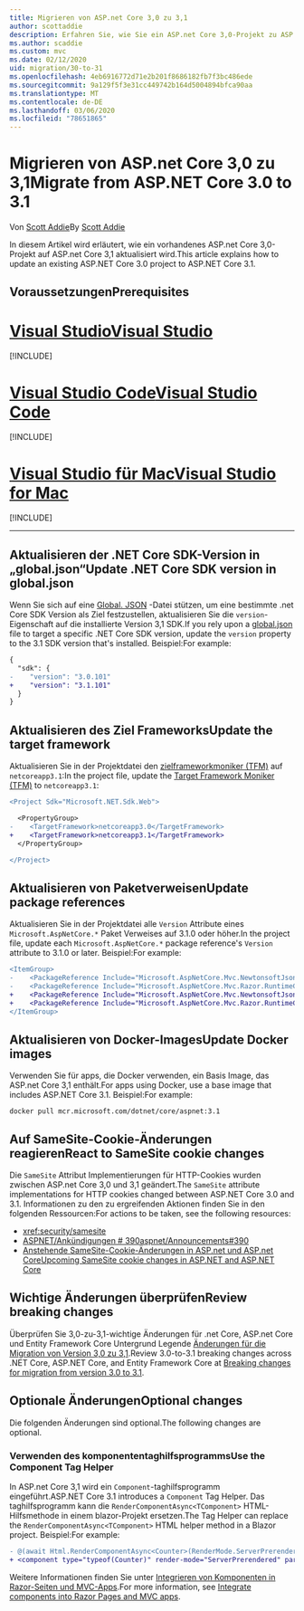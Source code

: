 ```yaml
---
title: Migrieren von ASP.net Core 3,0 zu 3,1
author: scottaddie
description: Erfahren Sie, wie Sie ein ASP.net Core 3,0-Projekt zu ASP.net Core 3,1 migrieren.
ms.author: scaddie
ms.custom: mvc
ms.date: 02/12/2020
uid: migration/30-to-31
ms.openlocfilehash: 4eb6916772d71e2b201f8686182fb7f3bc486ede
ms.sourcegitcommit: 9a129f5f3e31cc449742b164d5004894bfca90aa
ms.translationtype: MT
ms.contentlocale: de-DE
ms.lasthandoff: 03/06/2020
ms.locfileid: "78651865"
---
```

# <a name="migrate-from-aspnet-core-30-to-31"></a><span data-ttu-id="85a4b-103">Migrieren von ASP.net Core 3,0 zu 3,1</span><span class="sxs-lookup"><span data-stu-id="85a4b-103">Migrate from ASP.NET Core 3.0 to 3.1</span></span>

<span data-ttu-id="85a4b-104">Von [Scott Addie](https://github.com/scottaddie)</span><span class="sxs-lookup"><span data-stu-id="85a4b-104">By [Scott Addie](https://github.com/scottaddie)</span></span>

<span data-ttu-id="85a4b-105">In diesem Artikel wird erläutert, wie ein vorhandenes ASP.net Core 3,0-Projekt auf ASP.net Core 3,1 aktualisiert wird.</span><span class="sxs-lookup"><span data-stu-id="85a4b-105">This article explains how to update an existing ASP.NET Core 3.0 project to ASP.NET Core 3.1.</span></span>

## <a name="prerequisites"></a><span data-ttu-id="85a4b-106">Voraussetzungen</span><span class="sxs-lookup"><span data-stu-id="85a4b-106">Prerequisites</span></span>

# <a name="visual-studio"></a>[<span data-ttu-id="85a4b-107">Visual Studio</span><span class="sxs-lookup"><span data-stu-id="85a4b-107">Visual Studio</span></span>](#tab/visual-studio)

[!INCLUDE[](~/includes/net-core-prereqs-vs-3.1.md)]

# <a name="visual-studio-code"></a>[<span data-ttu-id="85a4b-108">Visual Studio Code</span><span class="sxs-lookup"><span data-stu-id="85a4b-108">Visual Studio Code</span></span>](#tab/visual-studio-code)

[!INCLUDE[](~/includes/net-core-prereqs-vsc-3.1.md)]

# <a name="visual-studio-for-mac"></a>[<span data-ttu-id="85a4b-109">Visual Studio für Mac</span><span class="sxs-lookup"><span data-stu-id="85a4b-109">Visual Studio for Mac</span></span>](#tab/visual-studio-mac)

[!INCLUDE[](~/includes/net-core-prereqs-mac-3.1.md)]

---

## <a name="update-net-core-sdk-version-in-globaljson"></a><span data-ttu-id="85a4b-110">Aktualisieren der .NET Core SDK-Version in „global.json“</span><span class="sxs-lookup"><span data-stu-id="85a4b-110">Update .NET Core SDK version in global.json</span></span>

<span data-ttu-id="85a4b-111">Wenn Sie sich auf eine [Global. JSON](/dotnet/core/tools/global-json) -Datei stützen, um eine bestimmte .net Core SDK Version als Ziel festzustellen, aktualisieren Sie die `version`-Eigenschaft auf die installierte Version 3,1 SDK.</span><span class="sxs-lookup"><span data-stu-id="85a4b-111">If you rely upon a [global.json](/dotnet/core/tools/global-json) file to target a specific .NET Core SDK version, update the `version` property to the 3.1 SDK version that's installed.</span></span> <span data-ttu-id="85a4b-112">Beispiel:</span><span class="sxs-lookup"><span data-stu-id="85a4b-112">For example:</span></span>

```diff
{
  "sdk": {
-    "version": "3.0.101"
+    "version": "3.1.101"
  }
}
```

## <a name="update-the-target-framework"></a><span data-ttu-id="85a4b-113">Aktualisieren des Ziel Frameworks</span><span class="sxs-lookup"><span data-stu-id="85a4b-113">Update the target framework</span></span>

<span data-ttu-id="85a4b-114">Aktualisieren Sie in der Projektdatei den [zielframeworkmoniker (TFM)](/dotnet/standard/frameworks) auf `netcoreapp3.1`:</span><span class="sxs-lookup"><span data-stu-id="85a4b-114">In the project file, update the [Target Framework Moniker (TFM)](/dotnet/standard/frameworks) to `netcoreapp3.1`:</span></span>

```diff
<Project Sdk="Microsoft.NET.Sdk.Web">

  <PropertyGroup>
-    <TargetFramework>netcoreapp3.0</TargetFramework>
+    <TargetFramework>netcoreapp3.1</TargetFramework>
  </PropertyGroup>

</Project>
```

## <a name="update-package-references"></a><span data-ttu-id="85a4b-115">Aktualisieren von Paketverweisen</span><span class="sxs-lookup"><span data-stu-id="85a4b-115">Update package references</span></span>

<span data-ttu-id="85a4b-116">Aktualisieren Sie in der Projektdatei alle `Version` Attribute eines `Microsoft.AspNetCore.*` Paket Verweises auf 3.1.0 oder höher.</span><span class="sxs-lookup"><span data-stu-id="85a4b-116">In the project file, update each `Microsoft.AspNetCore.*` package reference's `Version` attribute to 3.1.0 or later.</span></span> <span data-ttu-id="85a4b-117">Beispiel:</span><span class="sxs-lookup"><span data-stu-id="85a4b-117">For example:</span></span>

```diff
<ItemGroup>
-    <PackageReference Include="Microsoft.AspNetCore.Mvc.NewtonsoftJson" Version="3.0.0" />
-    <PackageReference Include="Microsoft.AspNetCore.Mvc.Razor.RuntimeCompilation" Version="3.0.0" Condition="'$(Configuration)' == 'Debug'" />
+    <PackageReference Include="Microsoft.AspNetCore.Mvc.NewtonsoftJson" Version="3.1.1" />
+    <PackageReference Include="Microsoft.AspNetCore.Mvc.Razor.RuntimeCompilation" Version="3.1.1" Condition="'$(Configuration)' == 'Debug'" />
</ItemGroup>
```

## <a name="update-docker-images"></a><span data-ttu-id="85a4b-118">Aktualisieren von Docker-Images</span><span class="sxs-lookup"><span data-stu-id="85a4b-118">Update Docker images</span></span>

<span data-ttu-id="85a4b-119">Verwenden Sie für apps, die Docker verwenden, ein Basis Image, das ASP.net Core 3,1 enthält.</span><span class="sxs-lookup"><span data-stu-id="85a4b-119">For apps using Docker, use a base image that includes ASP.NET Core 3.1.</span></span> <span data-ttu-id="85a4b-120">Beispiel:</span><span class="sxs-lookup"><span data-stu-id="85a4b-120">For example:</span></span>

```console
docker pull mcr.microsoft.com/dotnet/core/aspnet:3.1
```

## <a name="react-to-samesite-cookie-changes"></a><span data-ttu-id="85a4b-121">Auf SameSite-Cookie-Änderungen reagieren</span><span class="sxs-lookup"><span data-stu-id="85a4b-121">React to SameSite cookie changes</span></span>

<span data-ttu-id="85a4b-122">Die `SameSite` Attribut Implementierungen für HTTP-Cookies wurden zwischen ASP.net Core 3,0 und 3,1 geändert.</span><span class="sxs-lookup"><span data-stu-id="85a4b-122">The `SameSite` attribute implementations for HTTP cookies changed between ASP.NET Core 3.0 and 3.1.</span></span> <span data-ttu-id="85a4b-123">Informationen zu den zu ergreifenden Aktionen finden Sie in den folgenden Ressourcen:</span><span class="sxs-lookup"><span data-stu-id="85a4b-123">For actions to be taken, see the following resources:</span></span>

* <xref:security/samesite>
* [<span data-ttu-id="85a4b-124">ASPNET/Ankündigungen # 390</span><span class="sxs-lookup"><span data-stu-id="85a4b-124">aspnet/Announcements#390</span></span>](https://github.com/aspnet/Announcements/issues/390)
* [<span data-ttu-id="85a4b-125">Anstehende SameSite-Cookie-Änderungen in ASP.net und ASP.net Core</span><span class="sxs-lookup"><span data-stu-id="85a4b-125">Upcoming SameSite cookie changes in ASP.NET and ASP.NET Core</span></span>](https://devblogs.microsoft.com/aspnet/upcoming-samesite-cookie-changes-in-asp-net-and-asp-net-core/)

## <a name="review-breaking-changes"></a><span data-ttu-id="85a4b-126">Wichtige Änderungen überprüfen</span><span class="sxs-lookup"><span data-stu-id="85a4b-126">Review breaking changes</span></span>

<span data-ttu-id="85a4b-127">Überprüfen Sie 3,0-zu-3,1-wichtige Änderungen für .net Core, ASP.net Core und Entity Framework Core Untergrund Legende [Änderungen für die Migration von Version 3,0 zu 3,1](/dotnet/core/compatibility/3.0-3.1).</span><span class="sxs-lookup"><span data-stu-id="85a4b-127">Review 3.0-to-3.1 breaking changes across .NET Core, ASP.NET Core, and Entity Framework Core at [Breaking changes for migration from version 3.0 to 3.1](/dotnet/core/compatibility/3.0-3.1).</span></span>

## <a name="optional-changes"></a><span data-ttu-id="85a4b-128">Optionale Änderungen</span><span class="sxs-lookup"><span data-stu-id="85a4b-128">Optional changes</span></span>

<span data-ttu-id="85a4b-129">Die folgenden Änderungen sind optional.</span><span class="sxs-lookup"><span data-stu-id="85a4b-129">The following changes are optional.</span></span>

### <a name="use-the-component-tag-helper"></a><span data-ttu-id="85a4b-130">Verwenden des komponententaghilfsprogramms</span><span class="sxs-lookup"><span data-stu-id="85a4b-130">Use the Component Tag Helper</span></span>

<span data-ttu-id="85a4b-131">In ASP.net Core 3,1 wird ein `Component`-taghilfsprogramm eingeführt.</span><span class="sxs-lookup"><span data-stu-id="85a4b-131">ASP.NET Core 3.1 introduces a `Component` Tag Helper.</span></span> <span data-ttu-id="85a4b-132">Das taghilfsprogramm kann die `RenderComponentAsync<TComponent>` HTML-Hilfsmethode in einem blazor-Projekt ersetzen.</span><span class="sxs-lookup"><span data-stu-id="85a4b-132">The Tag Helper can replace the `RenderComponentAsync<TComponent>` HTML helper method in a Blazor project.</span></span> <span data-ttu-id="85a4b-133">Beispiel:</span><span class="sxs-lookup"><span data-stu-id="85a4b-133">For example:</span></span>

```diff
- @(await Html.RenderComponentAsync<Counter>(RenderMode.ServerPrerendered, new { IncrementAmount = 10 }))
+ <component type="typeof(Counter)" render-mode="ServerPrerendered" param-IncrementAmount="10" />
```

<span data-ttu-id="85a4b-134">Weitere Informationen finden Sie unter [Integrieren von Komponenten in Razor-Seiten und MVC-Apps](/aspnet/core/blazor/integrate-components?view=aspnetcore-3.1).</span><span class="sxs-lookup"><span data-stu-id="85a4b-134">For more information, see [Integrate components into Razor Pages and MVC apps](/aspnet/core/blazor/integrate-components?view=aspnetcore-3.1).</span></span>
